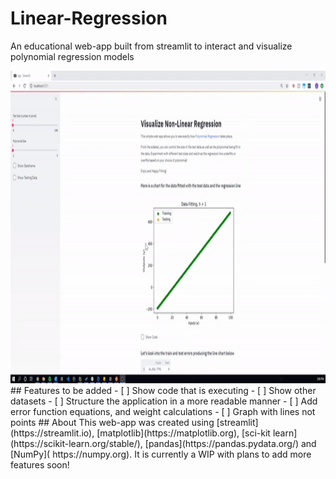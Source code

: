 # Linear-Regression
An educational web-app built from streamlit to interact and visualize polynomial regression models

<!--![gif](./images/reg.gif =600x700)-->
<img src="./images/reg.gif" alt="demo" width="800" height="500"/>
## Features to be added
- [ ] Show code that is executing
- [ ] Show other datasets
- [ ] Structure the application in a more readable manner
- [ ] Add error function equations, and weight calculations
- [ ] Graph with lines not points
 ## About
  This web-app was created using [streamlit](https://streamlit.io), [matplotlib](https://matplotlib.org), 
    [sci-kit learn](https://scikit-learn.org/stable/), [pandas](https://pandas.pydata.org/) and [NumPy](
    https://numpy.org). It is currently a WIP with plans to add more features soon!

<!---A practice in utilizing linear regression to predict a candidates GPA based on SAT scores

Dataset was taken from [here](https://www.kaggle.com/luddarell/101-simple-linear-regressioncsv)

![Training Data](./images/training.jpg)
![Testing Data](./images/testing.jpg)


_Training vs. Testing data based on the same regression line (green)_

## Background
This dataset is based on the 2400 SAT score which was [changed in 2005](https://www.nytimes.com/2002/06/23/us/new-sat-writing-test-is-planned.html) to include a new writing section graded out of 800 points (hence the 800 point increase from the previous 1600 points), and then [changed once again in March of 2014](https://apps.washingtonpost.com/g/page/local/key-shifts-of-the-sat-redesign/858/), with one of the changes being a return to the 1600-point system that was previously used. The first updated exam was administered in March of 2016.

--->
